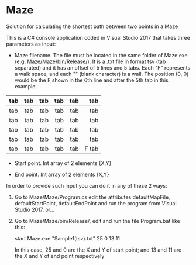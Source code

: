 # Maze

Solution for calculating the shortest path between two points in a Maze

This is a C# console application coded in Visual Studio 2017 that takes three parameters as input:

- Maze filename. The file must be located in the same folder of Maze.exe (e.g. Maze/Maze/bin/Release/). It is a .txt file in format tsv (tab separated) and it has an offset of 5 lines and 5 tabs. Each "F" represents a walk space, and each "" (blank character) is a wall. The position (0, 0) would be the F shown in the 6th line and after the 5th tab in this example:

|tab|tab|tab|tab|tab|tab|
| ------------- |:-------------:| -----:|---:|---:|---:|
|tab|tab|tab|tab|tab|tab|
|tab|tab|tab|tab|tab|tab|
|tab|tab|tab|tab|tab|tab|
|tab|tab|tab|tab|tab|tab|
|tab|tab|tab|tab|tab|F tab|

- Start point. Int array of 2 elements {X,Y}

- End point. Int array of 2 elements {X,Y}

In order to provide such input you can do it in any of these 2 ways:

1. Go to Maze/Maze/Program.cs edit the attributes defaultMapFile, defaultStartPoint, defaultEndPoint and run the program from Visual Studio 2017, or...

2. Go to Maze/Maze/bin/Release/, edit and run the file Program.bat like this:
   
   start Maze.exe "Sample1(tsv).txt" 25 0 13 11

   In this case, 25 and 0 are the X and Y of start point; and 13 and 11 are the X and Y of end point respectively


